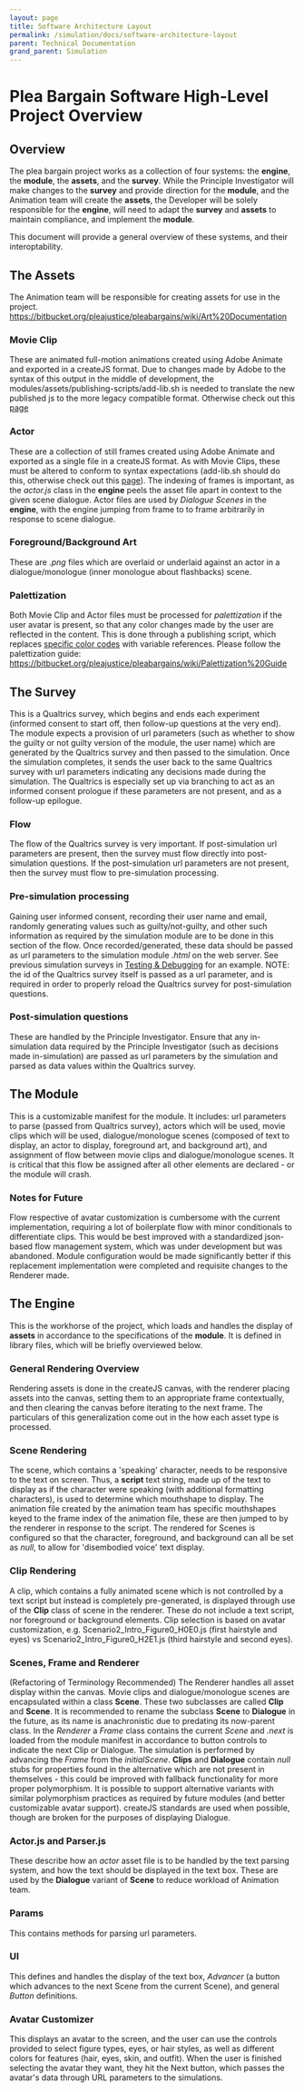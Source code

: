 ```yaml
---
layout: page
title: Software Architecture Layout
permalink: /simulation/docs/software-architecture-layout
parent: Technical Documentation
grand_parent: Simulation
---
```

# **Plea Bargain Software High-Level Project Overview**

## Overview
The plea bargain project works as a collection of four systems: the **engine**, the **module**, the **assets**, and the **survey**. While the Principle Investigator will make changes to the **survey** and provide direction for the **module**, and the Animation team will create the **assets**, the Developer will be solely responsible for the **engine**, will need to adapt the **survey** and **assets** to maintain compliance, and implement the **module**.

This document will provide a general overview of these systems, and their interoptability.

## The Assets
The Animation team will be responsible for creating assets for use in the project. https://bitbucket.org/pleajustice/pleabargains/wiki/Art%20Documentation

### Movie Clip
These are animated full-motion animations created using Adobe Animate and exported in a createJS format. Due to changes made by Adobe to the syntax of this output in the middle of development, the modules/assets/publishing-scripts/add-lib.sh is needed to translate the new published js to the more legacy compatible format. Otherwise check out this <a title="Adobe Animate Publishing to JS section of Testing & Debugging" href="https://bitbucket.org/pleajustice/pleabargains/wiki/Testing%20Debugging">page</a>

### Actor
These are a collection of still frames created using Adobe Animate and exported as a single file in a createJS format. As with Movie Clips, these must be altered to conform to syntax expectations (add-lib.sh should do this, otherwise check out this <a title="Adobe Animate Publishing to JS section of Testing & Debugging" href="https://bitbucket.org/pleajustice/pleabargains/wiki/Testing%20Debugging">page</a>). The indexing of frames is important, as the *actor.js* class in the **engine** peels the asset file apart in context to the given scene dialogue. Actor files are used by *Dialogue Scenes* in the **engine**, with the engine jumping from frame to to frame arbitrarily in response to scene dialogue.

### Foreground/Background Art
These are *.png* files which are overlaid or underlaid against an actor in a dialogue/monologue (inner monologue about flashbacks) scene.

### Palettization
Both Movie Clip and Actor files must be processed for *palettization* if the user avatar is present, so that any color changes made by the user are reflected in the content. This is done through a publishing script, which replaces <a href="https://bitbucket.org/pleajustice/pleabargains/wiki/Palettization%20Guide" title="Palettization Guide Wiki">specific color codes</a> with variable references. Please follow the palettization guide: https://bitbucket.org/pleajustice/pleabargains/wiki/Palettization%20Guide

## The Survey
This is a Qualtrics survey, which begins and ends each experiment (informed consent to start off, then follow-up questions at the very end). The module expects a provision of url parameters (such as whether to show the guilty or not guilty version of the module, the user name) which are generated by the Qualtrics survey and then passed to the simulation. Once the simulation completes, it sends the user back to the same Qualtrics survey with url parameters indicating any decisions made during the simulation. The Qualtrics is especially set up via branching to act as an informed consent prologue if these parameters are not present, and as a follow-up epilogue.

### Flow
The flow of the Qualtrics survey is very important. If post-simulation url parameters are present, then the survey must flow directly into post-simulation questions. If the post-simulation url parameters are not present, then the survey must flow to pre-simulation processing.

### Pre-simulation processing
Gaining user informed consent, recording their user name and email, randomly generating values such as guilty/not-guilty, and other such information as required by the simulation module are to be done in this section of the flow. Once recorded/generated, these data should be passed as url parameters to the simulation module *.html* on the web server. See previous simulation surveys in <a href="https://bitbucket.org/pleajustice/pleabargains/wiki/Testing%20Debugging" title="Testing &amp; Debugging Wiki">Testing &amp; Debugging</a> for an example. NOTE: the id of the Qualtrics survey itself is passed as a url parameter, and is required in order to properly reload the Qualtrics survey for post-simulation questions.

### Post-simulation questions
These are handled by the Principle Investigator. Ensure that any in-simulation data required by the Principle Investigator (such as decisions made in-simulation) are passed as url parameters by the simulation and parsed as data values within the Qualtrics survey.

## The Module
This is a customizable manifest for the module. It includes: url parameters to parse (passed from Qualtrics survey), actors which will be used, movie clips which will be used, dialogue/monologue scenes (composed of text to display, an actor to display, foreground art, and background art), and assignment of flow between movie clips and dialogue/monologue scenes. It is critical that this flow be assigned after all other elements are declared - or the module will crash.

### Notes for Future
Flow respective of avatar customization is cumbersome with the current implementation, requiring a lot of boilerplate flow with minor conditionals to differentiate clips. This would be best improved with a standardized json-based flow management system, which was under development but was abandoned. Module configuration would be made significantly better if this replacement implementation were completed and requisite changes to the Renderer made.

## The Engine
This is the workhorse of the project, which loads and handles the display of **assets** in accordance to the specifications of the **module**. It is defined in library files, which will be briefly overviewed below.

### General Rendering Overview
Rendering assets is done in the createJS canvas, with the renderer placing assets into the canvas, setting them to an appropriate frame contextually, and then clearing the canvas before iterating to the next frame. The particulars of this generalization come out in the how each asset type is processed.

### Scene Rendering

The scene, which contains a 'speaking' character, needs to be responsive to the text on screen. Thus, a **script** text string, made up of the text to display as if the character were speaking (with additional formatting characters), is used to determine which mouthshape to display. The animation file created by the animation team has specific mouthshapes keyed to the frame index of the animation file, these are then jumped to by the renderer in response to the script. The rendered for Scenes is configured so that the character, foreground, and background can all be set as *null*, to allow for 'disembodied voice' text display.

### Clip Rendering

A clip, which contains a fully animated scene which is not controlled by a text script but instead is completely pre-generated, is displayed through use of the **Clip** class of scene in the renderer. These do not include a text script, nor foreground or background elements. Clip selection is based on avatar customization, e.g. Scenario2_Intro_Figure0_H0E0.js (first hairstyle and eyes) vs Scenario2_Intro_Figure0_H2E1.js (third hairstyle and second eyes).


### Scenes, Frame and Renderer
(Refactoring of Terminology Recommended) The Renderer handles all asset display within the canvas. Movie clips and dialogue/monologue scenes are encapsulated within a class **Scene**. These two subclasses are called **Clip** and **Scene**. It is recommended to rename the subclass **Scene** to **Dialogue** in the future, as its name is anachronistic due to predating its now-parent class. In the *Renderer* a *Frame* class contains the current *Scene* and *.next* is loaded from the module manifest in accordance to button controls to indicate the next Clip or Dialogue. The simulation is performed by advancing the *Frame* from the *initialScene*. **Clips** and **Dialogue** contain *null* stubs for properties found in the alternative which are not present in themselves - this could be improved with fallback functionality for more proper polymorphism. It is possible to support alternative variants with similar polymorphism practices as required by future modules (and better customizable avatar support). createJS standards are used when possible, though are broken for the purposes of displaying Dialogue.

### Actor.js and Parser.js
These describe how an *actor* asset file is to be handled by the text parsing system, and how the text should be displayed in the text box. These are used by the **Dialogue** variant of **Scene** to reduce workload of Animation team.

### Params
This contains methods for parsing url parameters.

### UI
This defines and handles the display of the text box, *Advancer* (a button which advances to the next Scene from the current Scene), and general *Button* definitions.

### Avatar Customizer
This displays an avatar to the screen, and the user can use the controls provided to select figure types, eyes, or hair styles, as well as different colors for features (hair, eyes, skin, and outfit). When the user is finished selecting the avatar they want, they hit the Next button, which passes the avatar's data through URL parameters to the simulations.

<!-- commented out Deprecated items
## Flow
This is an abandoned work-in-progress to replace the existing module manifest and scene display/transitioning methodology.

## New Renderer
This is an abandoned class.
-->
